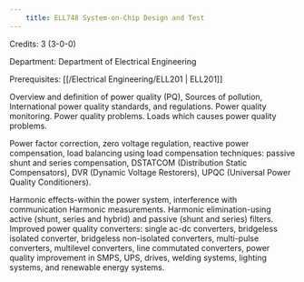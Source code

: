 ```yaml
---
    title: ELL748 System-on-Chip Design and Test
---
```

Credits: 3 (3-0-0)

Department: Department of Electrical Engineering

Prerequisites: [[/Electrical Engineering/ELL201 | ELL201]]

Overview and definition of power quality (PQ), Sources of pollution, International power quality standards, and regulations. Power quality monitoring. Power quality problems. Loads which causes power quality problems.

Power factor correction, zero voltage regulation, reactive power compensation, load balancing using load compensation techniques: passive shunt and series compensation, DSTATCOM (Distribution Static Compensators), DVR (Dynamic Voltage Restorers), UPQC (Universal Power Quality Conditioners).

Harmonic effects-within the power system, interference with communication Harmonic measurements. Harmonic elimination-using active (shunt, series and hybrid) and passive (shunt and series) filters. Improved power quality converters: single ac-dc converters, bridgeless isolated converter, bridgeless non-isolated converters, multi-pulse converters, multilevel converters, line commutated converters, power quality improvement in SMPS, UPS, drives, welding systems, lighting systems, and renewable energy systems.